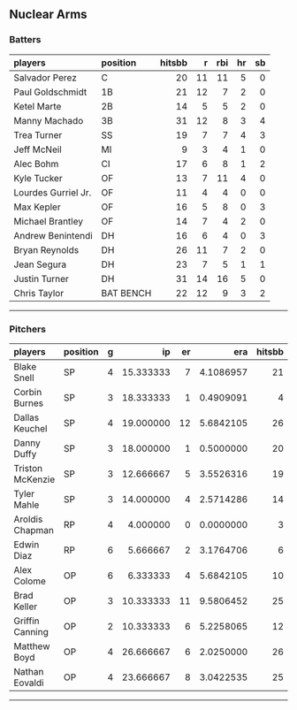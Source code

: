 ## Nuclear Arms

### Batters

 
|players             |position  | hitsbb|  r| rbi| hr| sb| 
|:-------------------|:---------|------:|--:|---:|--:|--:| 
|Salvador Perez      |C         |     20| 11|  11|  5|  0| 
|Paul Goldschmidt    |1B        |     21| 12|   7|  2|  0| 
|Ketel Marte         |2B        |     14|  5|   5|  2|  0| 
|Manny Machado       |3B        |     31| 12|   8|  3|  4| 
|Trea Turner         |SS        |     19|  7|   7|  4|  3| 
|Jeff McNeil         |MI        |      9|  3|   4|  1|  0| 
|Alec Bohm           |CI        |     17|  6|   8|  1|  2| 
|Kyle Tucker         |OF        |     13|  7|  11|  4|  0| 
|Lourdes Gurriel Jr. |OF        |     11|  4|   4|  0|  0| 
|Max Kepler          |OF        |     16|  5|   8|  0|  3| 
|Michael Brantley    |OF        |     14|  7|   4|  2|  0| 
|Andrew Benintendi   |DH        |     16|  6|   4|  0|  3| 
|Bryan Reynolds      |DH        |     26| 11|   7|  2|  0| 
|Jean Segura         |DH        |     23|  7|   5|  1|  1| 
|Justin Turner       |DH        |     31| 14|  16|  5|  0| 
|Chris Taylor        |BAT BENCH |     22| 12|   9|  3|  2| 


* * *

### Pitchers

 
|players          |position |  g|        ip| er|       era| hitsbb|      whip| so|  w| sv| 
|:----------------|:--------|--:|---------:|--:|---------:|------:|---------:|--:|--:|--:| 
|Blake Snell      |SP       |  4| 15.333333|  7| 4.1086957|     21| 1.3695652| 24|  0|  0| 
|Corbin Burnes    |SP       |  3| 18.333333|  1| 0.4909091|      4| 0.2181818| 30|  1|  0| 
|Dallas Keuchel   |SP       |  4| 19.000000| 12| 5.6842105|     26| 1.3684211| 10|  1|  0| 
|Danny Duffy      |SP       |  3| 18.000000|  1| 0.5000000|     20| 1.1111111| 19|  2|  0| 
|Triston McKenzie |SP       |  3| 12.666667|  5| 3.5526316|     19| 1.5000000| 18|  0|  0| 
|Tyler Mahle      |SP       |  3| 14.000000|  4| 2.5714286|     14| 1.0000000| 22|  1|  0| 
|Aroldis Chapman  |RP       |  4|  4.000000|  0| 0.0000000|      3| 0.7500000| 11|  1|  1| 
|Edwin Diaz       |RP       |  6|  5.666667|  2| 3.1764706|      6| 1.0588235|  7|  1|  2| 
|Alex Colome      |OP       |  6|  6.333333|  4| 5.6842105|     10| 1.5789474|  7|  1|  2| 
|Brad Keller      |OP       |  3| 10.333333| 11| 9.5806452|     25| 2.4193548|  8|  1|  0| 
|Griffin Canning  |OP       |  2| 10.333333|  6| 5.2258065|     12| 1.1612903| 12|  0|  0| 
|Matthew Boyd     |OP       |  4| 26.666667|  6| 2.0250000|     26| 0.9750000| 19|  2|  0| 
|Nathan Eovaldi   |OP       |  4| 23.666667|  8| 3.0422535|     25| 1.0563380| 24|  3|  0| 


* * *


